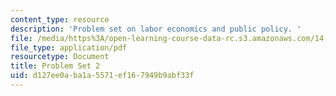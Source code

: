 ```yaml
---
content_type: resource
description: 'Problem set on labor economics and public policy. '
file: /media/https%3A/open-learning-course-data-rc.s3.amazonaws.com/14-64-labor-economics-and-public-policy-fall-2009/d127ee0aba1a5571ef167949b9abf33f_MIT14_64F09_ps2.pdf
file_type: application/pdf
resourcetype: Document
title: Problem Set 2
uid: d127ee0a-ba1a-5571-ef16-7949b9abf33f
---
```

